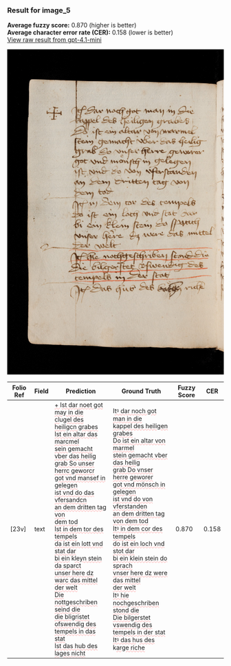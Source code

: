 ### Result for image_5
**Average fuzzy score:** 0.870 (higher is better)<br>**Average character error rate (CER):** 0.158 (lower is better)<br>[View raw result from gpt-4.1-mini](https://github.com/RISE-UNIBAS/humanities_data_benchmark/blob/main/results/2025-10-24/T0277/request_T0277_image_5.json)

<img src="https://github.com/RISE-UNIBAS/humanities_data_benchmark/blob/main/benchmarks/medieval_manuscripts/images/image_5.jpg?raw=true" alt="image_5" width="800px">

<style>
.diff { text-decoration: underline; text-decoration-color: #ffcccc; text-decoration-style: wavy; }
</style>

| Folio Ref | Field | Prediction | Ground Truth | Fuzzy Score | CER |
|-----------|-------|------------|--------------|-------------|-----|
| [23v] | text | <span class="diff">+  </span>I<span class="diff">st dar noet got may in die<br> cl</span>u<span class="diff">gel des heiligcn grabes<br> Ist ein altar das marcmel<br> sein gemacht vber das heilig<br> grab So unser herrc geworcr<br> got vnd mansef in gelegen<br> ist vnd do das vfersandcn<br> an dem dritten tag von<br> dem tod<br> Ist in dem tor des tempels<br> da ist ein lott vnd stat dar<br> bi ein</span> k<span class="diff">leyn stein da sparct<br> unser here dz warc das mittel<br> der welt<br> Die nottgeschriben seind die<br> die bligristet ofswendig des<br> tempels in das stat<br> Ist das hub des lages nicht</span> | I<span class="diff">tꝰ dar noch got man in die<br> kappel des heiligen grabes<br> Do ist ein altar von marmel<br> stein gemacht vber das heilig<br> grab Do vnser herre geworer<br> got vnd mönsch in gelegen<br> ist vnd do von vferstanden<br> an dem dritten tag von dem tod<br> Itꝰ in dem cor des tempels<br> do ist ein loch vnd stot dar<br> bi ein klein stein do sprach<br> vnser here dz were das mittel<br> der welt<br> Itꝰ hie nochgeschriben stond die<br> Die bilgerstet vswendig des<br> tempels in der stat<br> Itꝰ das h</span>u<span class="diff">s des</span> k<span class="diff">arge riche</span> | 0.870 | 0.158 |
